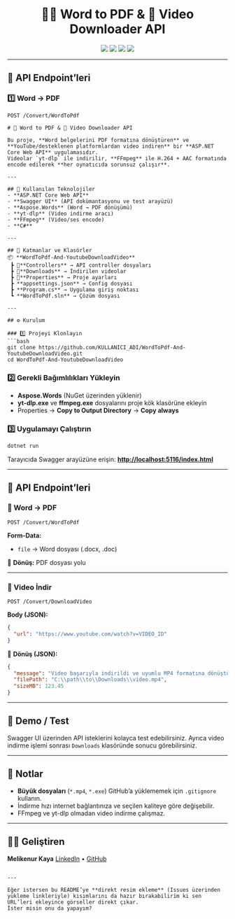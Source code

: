 <h1 align="center">📄✨ Word to PDF & 🎥 Video Downloader API</h1>

<p align="center">
  <img src="https://img.shields.io/badge/.NET-8.0-purple?style=for-the-badge&logo=dotnet" />
  <img src="https://img.shields.io/badge/Language-C%23-blue?style=for-the-badge&logo=csharp" />
  <img src="https://img.shields.io/badge/License-MIT-green?style=for-the-badge" />
  <img src="https://img.shields.io/github/stars/melikenrkaya/WordToPdf-And-YoutubeDownloadVideo?style=for-the-badge" />
</p>

---

## 📌 API Endpoint’leri

### 1️⃣ Word → PDF
```http
POST /Convert/WordToPdf

# 📄 Word to PDF & 🎥 Video Downloader API

Bu proje, **Word belgelerini PDF formatına dönüştüren** ve **YouTube/desteklenen platformlardan video indiren** bir **ASP.NET Core Web API** uygulamasıdır.  
Videolar `yt-dlp` ile indirilir, **FFmpeg** ile H.264 + AAC formatında encode edilerek **her oynatıcıda sorunsuz çalışır**.

---

## 🔧 Kullanılan Teknolojiler
- **ASP.NET Core Web API**
- **Swagger UI** (API dokümantasyonu ve test arayüzü)
- **Aspose.Words** (Word → PDF dönüşümü)
- **yt-dlp** (Video indirme aracı)
- **FFmpeg** (Video/ses encode)
- **C#**

---

## 📁 Katmanlar ve Klasörler
📦 **WordToPdf-And-YoutubeDownloadVideo**  
 ┣ 📂**Controllers** → API controller dosyaları  
 ┣ 📂**Downloads** → İndirilen videolar  
 ┣ 📂**Properties** → Proje ayarları  
 ┣ **appsettings.json** → Config dosyası  
 ┣ **Program.cs** → Uygulama giriş noktası  
 ┗ **WordToPdf.sln** → Çözüm dosyası  

---

## ⚙️ Kurulum

### 1️⃣ Projeyi Klonlayın
```bash
git clone https://github.com/KULLANICI_ADI/WordToPdf-And-YoutubeDownloadVideo.git
cd WordToPdf-And-YoutubeDownloadVideo
````

### 2️⃣ Gerekli Bağımlılıkları Yükleyin

* **Aspose.Words** (NuGet üzerinden yüklenir)
* **yt-dlp.exe** ve **ffmpeg.exe** dosyalarını proje kök klasörüne ekleyin
* Properties → **Copy to Output Directory** → **Copy always**

### 3️⃣ Uygulamayı Çalıştırın

```bash
dotnet run
```

Tarayıcıda Swagger arayüzüne erişin:
**[http://localhost:5116/index.html](http://localhost:5116/index.html)**

---

## 📌 API Endpoint’leri

### 📄 Word → PDF

```http
POST /Convert/WordToPdf
```

**Form-Data:**

* `file` → Word dosyası (.docx, .doc)

📌 **Dönüş:** PDF dosyası yolu

---

### 🎥 Video İndir

```http
POST /Convert/DownloadVideo
```

**Body (JSON):**

```json
{
  "url": "https://www.youtube.com/watch?v=VIDEO_ID"
}
```

📌 **Dönüş (JSON):**

```json
{
  "message": "Video başarıyla indirildi ve uyumlu MP4 formatına dönüştürüldü",
  "filePath": "C:\\path\\to\\Downloads\\video.mp4",
  "sizeMB": 123.45
}
```

---

## 🧪 Demo / Test

Swagger UI üzerinden API isteklerini kolayca test edebilirsiniz.
Ayrıca video indirme işlemi sonrası `Downloads` klasöründe sonucu görebilirsiniz.

---

## 📌 Notlar

* **Büyük dosyaları** (`*.mp4`, `*.exe`) GitHub’a yüklememek için `.gitignore` kullanın.
* İndirme hızı internet bağlantınıza ve seçilen kaliteye göre değişebilir.
* FFmpeg ve yt-dlp olmadan video indirme çalışmaz.

---

## 👩‍💻 Geliştiren

**Melikenur Kaya**
[LinkedIn](https://www.linkedin.com/) • [GitHub](https://github.com/melikenrkaya)

```

---

Eğer istersen bu README’ye **direkt resim ekleme** (Issues üzerinden yükleme linkleriyle) kısımlarını da hazır bırakabilirim ki sen URL’leri ekleyince görseller direkt çıkar.  
İster misin onu da yapayım?
```
